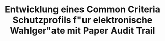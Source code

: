 ---
title: "Entwicklung eines Common Criteria Schutzprofils f&quot;ur elektronische Wahlger&quot;ate mit Paper Audit Trail"
collection: publications
type: publications
permalink: /publications/2014-09-Entwicklung-eines-Common-Criteria-Schutzprofils-fur-elektronische-Wahlgerate-mit-Paper-Audit-Trail
venue: '44. Jahrestagung der Gesellschaft f&quot;ur Informatik, Big Data Komplexit&quot;at meistern'
pages: '1415-1426'
publisher: 'Gesellschaft f{\"u}r Informatik'
year: '2014'
paperurl: 'https://dl.gi.de/handle/20.500.12116/2750'
citation: ' <b>Jurlind Budurushi</b>,  Stephan Neumann,  Genc Shala,  Melanie Volkamer</br> 44. Jahrestagung der Gesellschaft f&amp;quot;ur Informatik, Big Data Komplexit&amp;quot;at meistern'
---